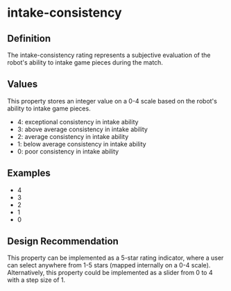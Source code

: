 # intake-consistency

## Definition
The intake-consistency rating represents a subjective evaluation of the robot's ability to intake game pieces during the match.

## Values
This property stores an integer value on a 0-4 scale based on the robot's ability to intake game pieces.
- 4: exceptional consistency in intake ability
- 3: above average consistency in intake ability
- 2: average consistency in intake ability
- 1: below average consistency in intake ability
- 0: poor consistency in intake ability

## Examples
- 4
- 3
- 2
- 1
- 0

## Design Recommendation
This property can be implemented as a 5-star rating indicator, where a user can select anywhere from 1-5 stars (mapped internally on a 0-4 scale). Alternatively, this property could be implemented as a slider from 0 to 4 with a step size of 1.
